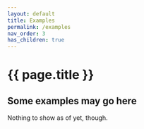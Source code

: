 ```yaml
---
layout: default
title: Examples
permalink: /examples
nav_order: 3
has_children: true
---
```


# {{ page.title }}

## Some examples may go here

Nothing to show as of yet, though.

